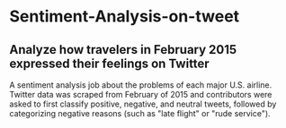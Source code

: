 # Sentiment-Analysis-on-tweet
<h2> Analyze how travelers in February 2015 expressed their feelings on Twitter </h2>

A sentiment analysis job about the problems of each major U.S. airline. Twitter data was scraped from February of 2015 and contributors were asked to first classify positive, negative, and neutral tweets, followed by categorizing negative reasons (such as "late flight" or "rude service").

